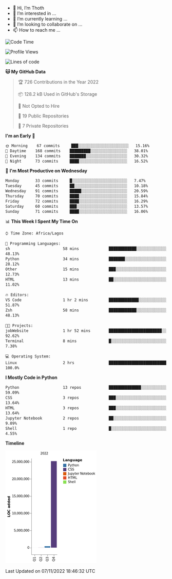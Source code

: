 <!---
thoth2357/thoth2357 is a ✨ special ✨ repository because its `README.md` (this file) appears on your GitHub profile.
You can click the Preview link to take a look at your changes.
--->

- 👋 Hi, I’m Thoth
- 👀 I’m interested in ...
- 🌱 I’m currently learning ...
- 💞️ I’m looking to collaborate on ...
- 📫 How to reach me ...




<!--START_SECTION:waka-->
![Code Time](http://img.shields.io/badge/Code%20Time-1%2C845%20hrs%201%20min-blue)

![Profile Views](http://img.shields.io/badge/Profile%20Views-31-blue)

![Lines of code](https://img.shields.io/badge/From%20Hello%20World%20I%27ve%20Written-26%20Million%20lines%20of%20code-blue)

**🐱 My GitHub Data** 

> 🏆 726 Contributions in the Year 2022
 > 
> 📦 128.2 kB Used in GitHub's Storage 
 > 
> 🚫 Not Opted to Hire
 > 
> 📜 19 Public Repositories 
 > 
> 🔑 7 Private Repositories  
 > 
**I'm an Early 🐤** 

```text
🌞 Morning    67 commits     ███░░░░░░░░░░░░░░░░░░░░░░   15.16% 
🌆 Daytime    168 commits    █████████░░░░░░░░░░░░░░░░   38.01% 
🌃 Evening    134 commits    ███████░░░░░░░░░░░░░░░░░░   30.32% 
🌙 Night      73 commits     ████░░░░░░░░░░░░░░░░░░░░░   16.52%

```
📅 **I'm Most Productive on Wednesday** 

```text
Monday       33 commits     █░░░░░░░░░░░░░░░░░░░░░░░░   7.47% 
Tuesday      45 commits     ██░░░░░░░░░░░░░░░░░░░░░░░   10.18% 
Wednesday    91 commits     █████░░░░░░░░░░░░░░░░░░░░   20.59% 
Thursday     70 commits     ████░░░░░░░░░░░░░░░░░░░░░   15.84% 
Friday       72 commits     ████░░░░░░░░░░░░░░░░░░░░░   16.29% 
Saturday     60 commits     ███░░░░░░░░░░░░░░░░░░░░░░   13.57% 
Sunday       71 commits     ████░░░░░░░░░░░░░░░░░░░░░   16.06%

```


📊 **This Week I Spent My Time On** 

```text
⌚︎ Time Zone: Africa/Lagos

💬 Programming Languages: 
sh                       58 mins             ████████████░░░░░░░░░░░░░   48.13% 
Python                   34 mins             ███████░░░░░░░░░░░░░░░░░░   28.12% 
Other                    15 mins             ███░░░░░░░░░░░░░░░░░░░░░░   12.73% 
HTML                     13 mins             ██░░░░░░░░░░░░░░░░░░░░░░░   11.02%

🔥 Editors: 
VS Code                  1 hr 2 mins         █████████████░░░░░░░░░░░░   51.87% 
Zsh                      58 mins             ████████████░░░░░░░░░░░░░   48.13%

🐱‍💻 Projects: 
jobWebsite               1 hr 52 mins        ███████████████████████░░   92.62% 
Terminal                 8 mins              █░░░░░░░░░░░░░░░░░░░░░░░░   7.38%

💻 Operating System: 
Linux                    2 hrs               █████████████████████████   100.0%

```

**I Mostly Code in Python** 

```text
Python                   13 repos            ██████████████░░░░░░░░░░░   59.09% 
CSS                      3 repos             ███░░░░░░░░░░░░░░░░░░░░░░   13.64% 
HTML                     3 repos             ███░░░░░░░░░░░░░░░░░░░░░░   13.64% 
Jupyter Notebook         2 repos             ██░░░░░░░░░░░░░░░░░░░░░░░   9.09% 
Shell                    1 repo              █░░░░░░░░░░░░░░░░░░░░░░░░   4.55%

```


**Timeline**

![Chart not found](https://raw.githubusercontent.com/thoth2357/thoth2357/main/charts/bar_graph.png) 


 Last Updated on 07/11/2022 18:46:32 UTC
<!--END_SECTION:waka-->
<!--![](http://github-profile-summary-cards.vercel.app/api/cards/profile-details?username=thoth2357&theme=2077)

![](http://github-profile-summary-cards.vercel.app/api/cards/stats?username=thoth2357&theme=2077)![](http://github-profile-summary-cards.vercel.app/api/cards/productive-time?username=thoth2357&theme=2077&utcOffset=8) -->
